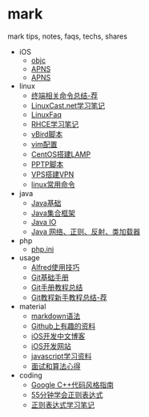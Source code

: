 # mark

mark tips, notes, faqs, techs, shares

- iOS
	- [objc](./ios/Objc.md)
	- [APNS](./ios/APNS.md)
	- [APNS](./ios/APNS-1.md)
- linux
	- [终端相关命令总结-荐](./linux/TerminalCommand.md)
	- [LinuxCast.net学习笔记](./linux/LinuxCast.net/)
	- [LinuxFaq](./linux/LinuxFaq)
	- [RHCE学习笔记](./linux/RHCE)
	- [vBird脚本](./linux/vBirdScript)
	- [vim配置](./linux/vim)
	- [CentOS搭建LAMP](./linux/InstallLampOnCentOS.md)
	- [PPTP脚本](./linux/pptpd6.sh)
	- [VPS搭建VPN](./linux/VPS搭建VPN.md)
	- [linux常用命令](./linux/LinuxCommandShelf.pdf)
- java
	- [Java基础](./java/JavaBasicSegment.md)
	- [Java集合框架](./JavaCollectionsFramework.md)
	- [Java IO](./java/JavaIOmd)
	- [Java 网络、正则、反射、类加载器](./java/JavaNet-RegularExpression-Reflector-ClassLoader.md)
- php
	- [php.ini](php.ini)
- usage
	- [Alfred使用技巧](./usage/Alfred使用技巧.md)
	- [Git基础手册](./usage/GitBasicManual.md)
	- [Git手册教程总结](./usage/GitReferenceSummary.md)
	- [Git教程新手教程总结-荐](./usage/GitTutorialSummary.md)
- material
	- [markdown语法](./coding/MarkdownSyntax.md)
	- [Github上有趣的资料](./material/FunnyStuffOnGitHub.md)
	- [iOS开发中文博客](./material/iOSBlogCN.md)
	- [iOS开发网站](./material/iOSDevelopmentSites.md)
	- [javascript学习资料](./material/5-javascript学习资料.md)
	- [面试和算法心得](./material/面试和算法心得.md)
- coding
	- [Google C++代码风格指南](./coding/GoogleCppStyleGuideCN.pdf)
	- [55分钟学会正则表达式](./coding/RegularExpression.md)
	- [正则表达式学习笔记](./coding/RegularExpressionNote.md)